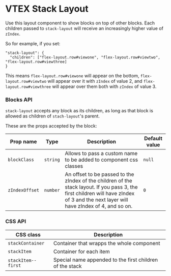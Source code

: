 # VTEX Stack Layout

Use this layout component to show blocks on top of other blocks.
Each children passed to `stack-layout` will receive an increasingly higher value of `zIndex`.

So for example, if you set:

```
"stack-layout": {
  "children": ["flex-layout.row#viewone", "flex-layout.row#viewtwo", "flex-layout.row#viewthree]
}
```

This means `flex-layout.row#viewone` will appear on the bottom, `flex-layout.row#viewtwo` will appear over it with `zIndex` of value 2, and `flex-layout.row#viewthree` will appear over them both with `zIndex` of value 3.

### Blocks API

`stack-layout` accepts any block as its children, as long as that block is allowed as children of `stach-layout`'s parent.

These are the props accepted by the block:

| Prop name      | Type     | Description                                                                                                                                                                            | Default value |
| -------------- | -------- | -------------------------------------------------------------------------------------------------------------------------------------------------------------------------------------- | ------------- |
| `blockClass`   | `string` | Allows to pass a custom name to be added to component css classes                                                                                                                      | `null`        |
| `zIndexOffset` | `number` | An offset to be passed to the zIndex of the children of the stack layout. If you pass 3, the first children will have zIndex of 3 and the next layer will have zIndex of 4, and so on. | `0`           |

### CSS API

| CSS class          | Description                                              |
| ------------------ | -------------------------------------------------------- |
| `stackContainer`   | Container that wrapps the whole component                |
| `stackItem`        | Container for each item                                  |
| `stackItem--first` | Special name appended to the first children of the stack |
